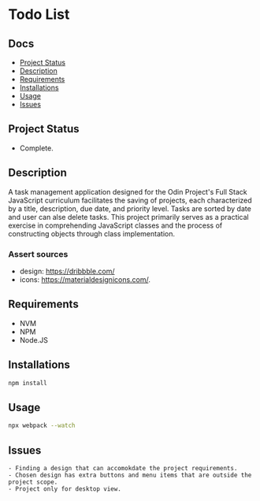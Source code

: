 # Todo List

## Docs
- [Project Status](#project-status)
- [Description](#description)
- [Requirements](#requirements)
- [Installations](#installations)
- [Usage](#usage)
- [Issues](#issues)

## Project Status
- Complete.

## Description
A task management application designed for the Odin Project's Full Stack JavaScript curriculum facilitates the saving of projects, each characterized by a title, description, due date, and priority level. Tasks are sorted by date and user can alse delete tasks. This project primarily serves as a practical exercise in comprehending JavaScript classes and the process of constructing objects through class implementation.

### Assert sources
- design: https://dribbble.com/
- icons: https://materialdesignicons.com/.

## Requirements
- NVM
- NPM
- Node.JS

## Installations
```bash
npm install
```

## Usage
```bash
npx webpack --watch
```

## Issues
    - Finding a design that can accomokdate the project requirements.
    - Chosen design has extra buttons and menu items that are outside the project scope.
    - Project only for desktop view. 